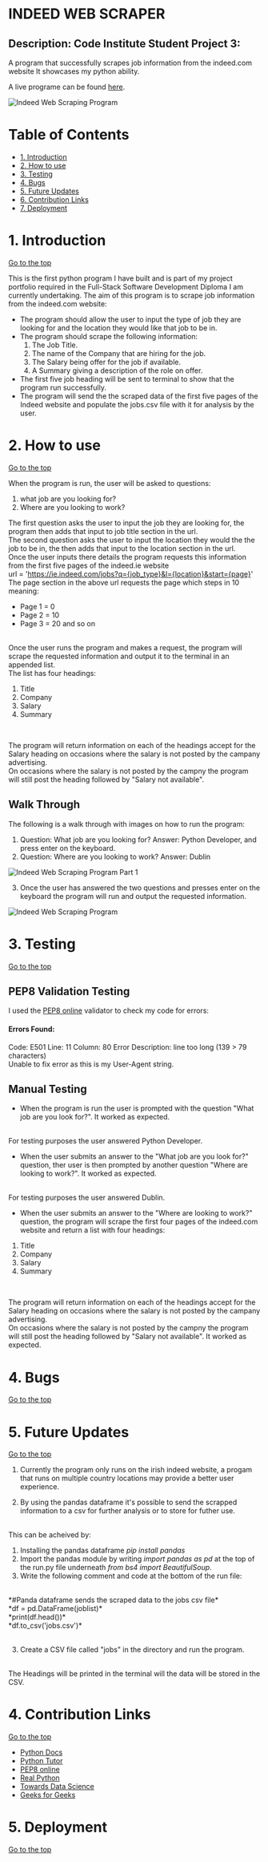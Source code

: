 # INDEED WEB SCRAPER

## Description: Code Institute Student Project 3: 

A program that successfully scrapes job information from the indeed.com website 
It showcases my python ability.

A live programe can be found [here](https://kevs-project-portfolio-3.herokuapp.com/).

![Indeed Web Scraping Program](assets/images/portfolio-3.JPG)

# Table of Contents
- [1. Introduction](#introduction)
- [2. How to use](#How-to-use)
- [3. Testing](#testing)
- [4. Bugs](#bugs)
- [5. Future Updates](#future-updates)
- [6. Contribution Links](#contribution-links)
- [7. Deployment](#deployment)


<a name="introduction"></a>

# 1. Introduction
[Go to the top](#table-of-contents)

This is the first python program I have built and is part of my project portfolio required in the Full-Stack Software Development Diploma I am currently undertaking.
The aim of this program is to scrape job information from the indeed.com website:
- The program should allow the user to input the type of job they are looking for and the location they would like that job to be in.
- The program should scrape the following information:
    1. The Job Title.
    2. The name of the Company that are hiring for the job.
    3. The Salary being offer for the job if available.
    4. A Summary giving a description of the role on offer.
- The first five job heading will be sent to terminal to show that the program run successfully.
- The program will send the the scraped data of the first five pages of the Indeed website and populate the jobs.csv file with it for analysis by the user.

<a name="How-to-use"></a>

# 2. How to use
[Go to the top](#table-of-contents)

When the program is run, the user will be asked to questions:   

1. what job are you looking for?
2. Where are you looking to work?

The first question asks the user to input the job they are looking for, the program then adds that input to job title section in the url. 
<br>
The second question asks the user to input the location they would the the job to be in, the then adds that input to the location section in the url.
<br>
Once the user inputs there details the program requests this information from the first five pages of the indeed.ie website
<br>
url = 'https://ie.indeed.com/jobs?q={job_type}&l={location}&start={page}'
<br>
The page section in the above url requests the page which steps in 10 meaning:

- Page 1 = 0
- Page 2 = 10
- Page 3 = 20 and so on

<br>
Once the user runs the program and makes a request, the program will scrape the requested information and output it to the terminal in an appended list.
<br>
The list has four headings:

1. Title
2. Company
3. Salary
4. Summary 
<br>

The program will return information on each of the headings accept for the Salary heading on occasions where the salary is not posted by the campany advertising.
<br> 
On occasions where the salary is not posted by the campny the program will still post the heading followed by "Salary not available".

## Walk Through

The following is a walk through with images on how to run the program:

1. Question: What job are you looking for? Answer: Python Developer, and press enter on the keyboard.
2. Question: Where are you looking to work? Answer: Dublin

![Indeed Web Scraping Program Part 1](assets/images/image-1.JPG)

3. Once the user has answered the two questions and presses enter on the keyboard the program will run and output the requested information.

![Indeed Web Scraping Program](assets/images/image-2.JPG)

<a name="Testing"></a>

# 3. Testing
[Go to the top](#table-of-contents)

## PEP8 Validation Testing 

I used the [PEP8 online](http://pep8online.com/) validator to check my code for errors:

#### Errors Found:

Code: E501	Line: 11	Column: 80	Error Description: line too long (139 > 79 characters)
<br>
Unable to fix error as this is my User-Agent string.

## Manual Testing

- When the program is run the user is prompted with the question "What job are you look for?". It worked as expected.
<br>
For testing purposes the user answered Python Developer.

- When the user submits an answer to the "What job are you look for?" question, ther user is then prompted by another question "Where are looking to work?". It worked as expected.
<br>
For testing purposes the user answered Dublin.

- When the user submits an answer to the "Where are looking to work?" question, the program will scrape the first four pages of the indeed.com website and return a list
with four headings:

1. Title
2. Company
3. Salary
4. Summary 
<br>

The program will return information on each of the headings accept for the Salary heading on occasions where the salary is not posted by the campany advertising.
<br> 
On occasions where the salary is not posted by the campny the program will still post the heading followed by "Salary not available". It worked as expected.


<a name="Bugs"></a>

# 4. Bugs
[Go to the top](#table-of-contents)



<a name="future-updates"></a>

# 5. Future Updates

[Go to the top](#table-of-contents)

1. Currently the program only runs on the irish indeed website, a progam that runs on multiple country locations may provide a better user experience.

2. By using the pandas dataframe it's possible to send the scrapped information to a csv for further analysis or to store for futher use.
<br>
This can be acheived by:
 
   1. Installing the pandas dataframe *pip install pandas* 
   2. Import the pandas module by writing *import pandas as pd* at the top of the run.py file underneath *from bs4 import BeautifulSoup*.
   3. Write the following comment and code at the bottom of the run file:
   <br>
   *#Panda dataframe sends the scraped data to the jobs csv file*
   <br>
   *df = pd.DataFrame(joblist)*
   <br>
   *print(df.head())*
   <br>
   *df.to_csv('jobs.csv')*
   <br>
   <br>

3. Create a CSV file called "jobs" in the directory and run the program.
<br>
The Headings will be printed in the terminal will the data will be stored in the CSV.

<a name="contribution-links"></a>

# 4.	Contribution Links

[Go to the top](#table-of-contents)

- [Python Docs](https://www.python.org/)
- [Python Tutor](http://www.pythontutor.com/visualize.html#mode=edit)
- [PEP8 online](http://pep8online.com/)
- [Real Python](https://realpython.com/beautiful-soup-web-scraper-python/)
- [Towards Data Science](https://towardsdatascience.com/scrape-company-reviews-ratings-from-indeed-in-2-minutes-59205222d3ae)
- [Geeks for Geeks](https://www.geeksforgeeks.org/scraping-indeed-job-data-using-python/)

 <a name="deployment"></a>

# 5.	Deployment

[Go to the top](#table-of-contents)